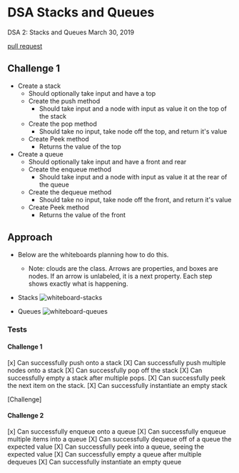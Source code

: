 # DSA Stacks and Queues
DSA 2: Stacks and Queues
March 30, 2019

[pull request](https://github.com/abferris/data-structures-and-algorithms/pull/37)
## Challenge 1
* Create a stack
  * Should optionally take input and have a top
  * Create the push method 
    * Should take input and a node with input as value  it on the top of the stack
  * Create the pop method
    * Should take no input, take node off the top, and return it's value
  * Create Peek method
    * Returns the value of the top
* Create a queue
  * Should optionally take input and have a front and rear
  * Create the enqueue method 
    * Should take input and a node with input as value  it at the rear of the queue
  * Create the dequeue method
    * Should take no input, take node off the front, and return it's value
  * Create Peek method
    * Returns the value of the front

## Approach 
* Below are the whiteboards planning how to do this.
  * Note: clouds are the class. Arrows are properties, and boxes are nodes. If an arrow is unlabeled, it is a next property. Each step shows exactly what is happening.
* Stacks
![whiteboard-stacks](https://photos.app.goo.gl/S2aGjFjyRZm63o417)

* Queues
![whiteboard-queues](https://photos.app.goo.gl/NRxmKCDKpVT7W2p6A)



### Tests
#### Challenge 1
[x] Can successfully push onto a stack
[X] Can successfully push multiple nodes onto a stack
[X] Can successfully pop off the stack
[X] Can successfully empty a stack after multiple pops.
[X] Can successfully peek the next item on the stack.
[X] Can successfully instantiate an empty stack

[Challenge]

#### Challenge 2
[x] Can successfully enqueue onto a queue
[X] Can successfully enqueue multiple items into a queue
[X] Can successfully dequeue off of a queue the expected value
[X] Can successfully peek into a queue, seeing the expected value
[X] Can successfully empty a queue after multiple dequeues
[X] Can successfully instantiate an empty queue


